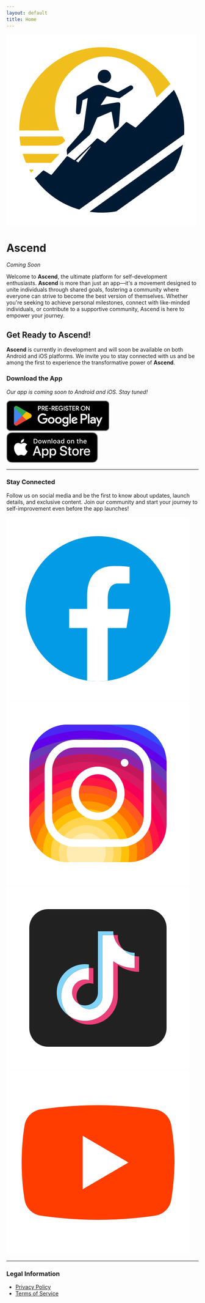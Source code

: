 ```yaml
---
layout: default
title: Home
---
```


<div class="logo-container">
  <img src="assets/icons/ascend-logo.png" alt="Ascend Logo" class="app-logo">
</div>

# Ascend
*Coming Soon*

Welcome to **Ascend**, the ultimate platform for self-development enthusiasts. **Ascend** is more than just an app—it's a movement designed to unite individuals through shared goals, fostering a community where everyone can strive to become the best version of themselves. Whether you're seeking to achieve personal milestones, connect with like-minded individuals, or contribute to a supportive community, Ascend is here to empower your journey.

## Get Ready to Ascend!

**Ascend** is currently in development and will soon be available on both Android and iOS platforms. We invite you to stay connected with us and be among the first to experience the transformative power of **Ascend**.

### Download the App
*Our app is coming soon to Android and iOS. Stay tuned!*

<div class="app-links">
  <a href="{{ site.social.linktree }}" target="_blank" rel="noopener noreferrer" class="btn disabled">
    <img src="assets/icons/PreRegisterOnGoogle.png" alt="Google Play">
  </a>
  <a href="{{ site.social.linktree }}" target="_blank" rel="noopener noreferrer" class="btn disabled">
    <img src="assets/icons/DownloadOnTheAppStore.png" alt="App Store">
  </a>
</div>

---

### Stay Connected

Follow us on social media and be the first to know about updates, launch details, and exclusive content. Join our community and start your journey to self-improvement even before the app launches!

<div class="social-media-icons">
  <a href="{{ site.social.facebook }}" target="_blank" rel="noopener noreferrer" >
    <img src="assets/icons/facebook.png" alt="Facebook">
  </a>
  <a href="{{ site.social.instagram }}" target="_blank" rel="noopener noreferrer" >
    <img src="assets/icons/instagram.png" alt="Instagram">
  </a>
  <a href="{{ site.social.tiktok }}" target="_blank" rel="noopener noreferrer" >
    <img src="assets/icons/tiktok.png" alt="TikTok">
  </a>
  <a href="{{ site.social.youtube }}" target="_blank" rel="noopener noreferrer" >
    <img src="assets/icons/youtube.png" alt="YouTube">
  </a>
</div>

---

### Legal Information

- [Privacy Policy](/ascend/privacy/)
- [Terms of Service](/ascend/terms/)
